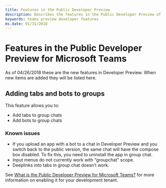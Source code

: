 ```yaml
---
title: Features in the Public Developer Preview
description: Describes the features in the Public Developer Preview of Microsoft Teams
keywords: teams preview developer features
ms.date: 01/31/2018
---
```

# Features in the Public Developer Preview for Microsoft Teams

As of 04/26/2018 these are the new features in Developer Preview. When new items are added they will be listed here.

## Adding tabs and bots to groups

This feature allows you to:

* Add tabs to group chats
* Add bots to group chats

### Known issues

* If you upload an app with a bot to a chat in Developer Preview and you switch back to the public version, the same chat will have the compose box disabled. To fix this, you need to uninstall the app in group chat.
* Input menus do not currently work with “groupchat” scope.
* Deeplinks into tabs in group chat doesn’t work.

See [What is the Public Developer Preview for Microsoft Teams?](~/resources/general/developer-preview) for more information on enabling it for your development tenant.

